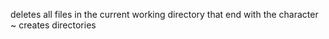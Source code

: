 deletes all files in the current working directory that end with the character ~
creates directories
